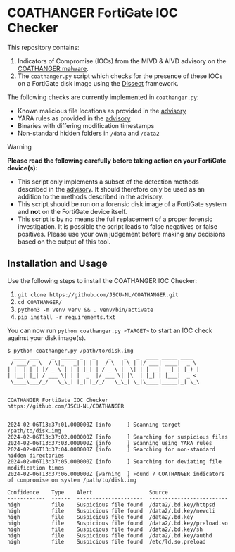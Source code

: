 # COATHANGER FortiGate IOC Checker

This repository contains:
1. Indicators of Compromise (IOCs) from the MIVD & AIVD advisory on the [COATHANGER malware](https://www.ncsc.nl/documenten/publicaties/2024/februari/6/mivd-advisory-coathanger-tlp-clear).
2. The `coathanger.py` script which checks for the presence of these IOCs on a FortiGate disk image using the [Dissect](https://github.com/fox-it/dissect) framework.

The following checks are currently implemented in `coathanger.py`:
* Known malicious file locations as provided in the [advisory](https://www.ncsc.nl/documenten/publicaties/2024/februari/6/mivd-advisory-coathanger-tlp-clear)
* YARA rules as provided in the [advisory](https://www.ncsc.nl/documenten/publicaties/2024/februari/6/mivd-advisory-coathanger-tlp-clear)
* Binaries with differing modification timestamps
* Non-standard hidden folders in `/data` and `/data2`

> [!WARNING]
> **Please read the following carefully before taking action on your FortiGate device(s):**
> * This script only implements a subset of the detection methods described in the [advisory](https://www.ncsc.nl/documenten/publicaties/2024/februari/6/mivd-advisory-coathanger-tlp-clear). It should therefore only be used as an addition to the methods described in the advisory.
> * This script should be run on a forensic disk image of a FortiGate system and **not** on the FortiGate device itself.
> * This script is by no means the full replacement of a proper forensic investigation. It is possible the script leads to false negatives or false positives. Please use your own judgement before making any decisions based on the output of this tool.

## Installation and Usage
Use the following steps to install the COATHANGER IOC Checker:

1. `git clone https://github.com/JSCU-NL/COATHANGER.git`
2. `cd COATHANGER/`
3. `python3 -m venv venv && . venv/bin/activate`
4. `pip install -r requirements.txt`

You can now run `python coathanger.py <TARGET>` to start an IOC check against your disk image(s).

```
$ python coathanger.py /path/to/disk.img
  ____ ___    _  _____ _   _    _    _   _  ____ _____ ____  
 / ___/ _ \  / \|_   _| | | |  / \  | \ | |/ ___| ____|  _ \ 
| |  | | | |/ _ \ | | | |_| | / _ \ |  \| | |  _|  _| | |_) |
| |__| |_| / ___ \| | |  _  |/ ___ \| |\  | |_| | |___|  _ < 
 \____\___/_/   \_\_| |_| |_/_/   \_\_| \_|\____|_____|_| \_\


COATHANGER FortiGate IOC Checker
https://github.com/JSCU-NL/COATHANGER


2024-02-06T13:37:01.000000Z [info     ] Scanning target /path/to/disk.img
2024-02-06T13:37:02.000000Z [info     ] Searching for suspicious files
2024-02-06T13:37:03.000000Z [info     ] Scanning using YARA rules
2024-02-06T13:37:04.000000Z [info     ] Searching for non-standard hidden directories
2024-02-06T13:37:05.000000Z [info     ] Searching for deviating file modification times
2024-02-06T13:37:06.000000Z [warning  ] Found 7 COATHANGER indicators of compromise on system /path/to/disk.img

Confidence    Type    Alert                  Source
------------  ------  ---------------------  -------------------------
high          file    Suspicious file found  /data2/.bd.key/httpsd
high          file    Suspicious file found  /data2/.bd.key/newcli
high          file    Suspicious file found  /data2/.bd.key
high          file    Suspicious file found  /data2/.bd.key/preload.so
high          file    Suspicious file found  /data2/.bd.key/sh
high          file    Suspicious file found  /data2/.bd.key/authd
high          file    Suspicious file found  /etc/ld.so.preload
```
